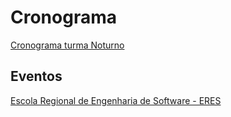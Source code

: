 # Cronograma

<!-- [Cronograma turma Matutino](cg_cronograma_mat.pdf "Cronograma turma Matutino")  -->

[Cronograma turma Noturno](cg_cronograma_not.pdf "Cronograma turma Noturno")  

## Eventos

[Escola Regional de Engenharia de Software - ERES](https://eres-sbc-br.github.io/eres2022/ "Escola Regional de Engenharia de Software - ERES")  

<!-- [Semana Acadêmica: BCC e SIS](<https://github.com/dalton-reis/disciplinaIpMat/tree/main/SemanaAcademica> "Semana Acadêmica: BCC e SIS")  -->
<!-- [SEMINCO: BCC e SIS](<> "SEMINCO: BCC e SIS")  -->
